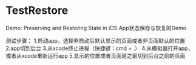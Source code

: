 # TestRestore
Demo: Preserving and Restoring State in iOS
App状态保存与恢复的Demo

测试步骤：
1.启动app，选择非启动后默认显示的页面或者非页面默认的位置
2.app切到后台
3.从xcode终止进程（快捷键：cmd + .）
4.从模拟器打开app，或者从xcode重新运行app
5.显示的位置或者页面是之前切到后台之前的页面
